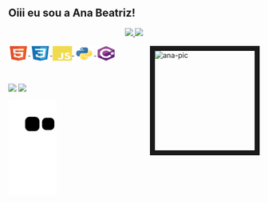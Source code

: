 ## Oiii eu sou a Ana Beatriz!

<div align="center">
  <a href="https://github.com/AnaBeaVasconcelos">
  <img height="180em" src="https://github-readme-stats.vercel.app/api?username=AnaBeaVasconcelos&show_icons=true&theme=tokyonight&include_all_commits=true&count_private=true"/>
  <img height="100em" src="https://github-readme-stats.vercel.app/api/top-langs/?username=AnaBeaVasconcelos&layout=compact&langs_count=7&theme=tokyonight"/>
</div> 
  
 <div style="display: inline_block"><br>
   <img align="center" alt="ana-HTML" height="30" width="40" src="https://raw.githubusercontent.com/devicons/devicon/master/icons/html5/html5-original.svg">
  <img align="center" alt="ana-CSS" height="30" width="40" src="https://raw.githubusercontent.com/devicons/devicon/master/icons/css3/css3-original.svg">
  <img align="center" alt="ana-Js" height="30" width="40" src="https://raw.githubusercontent.com/devicons/devicon/master/icons/javascript/javascript-plain.svg">
  <img align="center" alt="ana-Python" height="30" width="40" src="https://raw.githubusercontent.com/devicons/devicon/master/icons/python/python-original.svg">
  <img align="center" alt="ana-Csharp" height="30" width="40" src="https://raw.githubusercontent.com/devicons/devicon/master/icons/csharp/csharp-original.svg">
  <img align="right" alt="ana-pic" src="https://i.picasion.com/pic92/69fe11dd8e31875524e32e9d823c192e.gif" width="200" height="200" border="10%"/> 
</div></br>

 ##
 
<div> 
  <a href="https://www.instagram.com/httpsalyx" target="_blank"><img src="https://img.shields.io/badge/-Instagram-%23E4405F?style=for-the-badge&logo=instagram&logoColor=white" target="_blank"></a>
  <a href="https://www.linkedin.com/in/ana-vasconcelos-83b909235" target="_blank"><img src="https://img.shields.io/badge/-LinkedIn-%230077B5?style=for-the-badge&logo=linkedin&logoColor=white" target="_blank"></a>  

 ![Snake animation](https://github.com/AnaBeaVasconcelos/AnaBeaVasconcelos/blob/output/github-contribution-grid-snake.svg)
  
</div>
